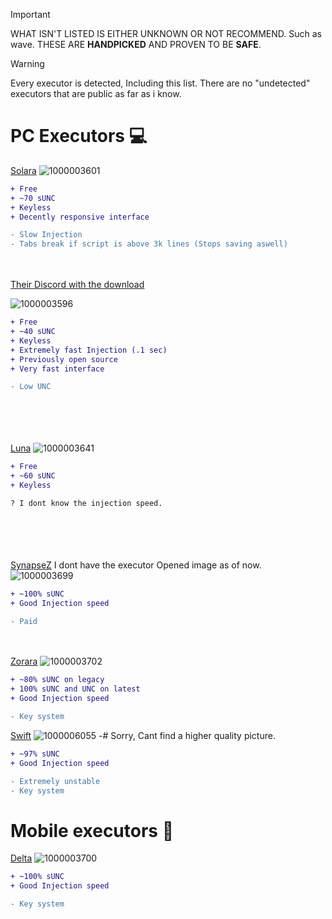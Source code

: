 
> [!IMPORTANT]  
> WHAT ISN'T LISTED IS EITHER UNKNOWN OR NOT RECOMMEND. Such as wave.
> THESE ARE **HANDPICKED** AND PROVEN TO BE **SAFE**.

> [!WARNING]  
> Every executor is detected, Including this list. There are no "undetected" executors that are public as far as i know.



# PC Executors 💻
[Solara](https://getsolara.dev)
![1000003601](https://github.com/user-attachments/assets/a98b15ed-02f3-43a7-b682-7c76522aada2)
```diff
+ Free
+ ~70 sUNC
+ Keyless
+ Decently responsive interface

- Slow Injection
- Tabs break if script is above 3k lines (Stops saving aswell)
```

ㅤ


[Their Discord with the download](https://discord.gg/getxeno)

![1000003596](https://github.com/user-attachments/assets/e1d71229-0599-4e09-8923-2efe21cc1a23)
```diff
+ Free
+ ~40 sUNC
+ Keyless
+ Extremely fast Injection (.1 sec)
+ Previously open source
+ Very fast interface

- Low UNC 
```

ㅤ

ㅤ

[Luna](https://discord.gg/getluna)
![1000003641](https://github.com/user-attachments/assets/40a942ff-0c1f-488c-b55e-545f90ca868c)
```diff
+ Free
+ ~60 sUNC
+ Keyless

? I dont know the injection speed.
```

ㅤ

ㅤ

[SynapseZ](https://synapsez.net/)
I dont have the executor Opened image as of now.
![1000003699](https://github.com/user-attachments/assets/76aaef6f-78df-43e3-b040-6c8f697e08c5)

```diff
+ ~100% sUNC
+ Good Injection speed 

- Paid
```


ㅤ

[Zorara](discord.gg/realzorara)
![1000003702](https://github.com/user-attachments/assets/7e9e7c9b-5032-408e-b596-0cd87d09760a)



```diff
+ ~80% sUNC on legacy
+ 100% sUNC and UNC on latest
+ Good Injection speed 

- Key system
```

[Swift](https://getswift.xyz)
![1000006055](https://github.com/user-attachments/assets/fc18390c-771c-4e4d-852f-8e2bb3004645)
-# Sorry, Cant find a higher quality picture.
```diff
+ ~97% sUNC
+ Good Injection speed 

- Extremely unstable
- Key system
```

# Mobile executors 📱
[Delta](https://discord.gg/deltaex)
![1000003700](https://github.com/user-attachments/assets/22ba4702-77c3-4fa2-afb4-7b975862b0fd)

```diff
+ ~100% sUNC
+ Good Injection speed 

- Key system
```


